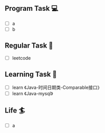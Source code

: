 

## Program Task  💻
- [ ] a
- [ ] b

## Regular Task  🤡
- [ ] leetcode

## Learning Task 🎯
- [ ] learn 《Java-时间日期类-Comparable接口》
- [ ] learn 《Java-mysql》

## Life 🏄
- [ ] a
